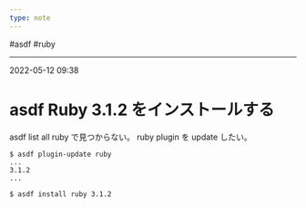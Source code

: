 ```yaml
---
type: note
---
```


#asdf #ruby

---
2022-05-12  09:38

# asdf Ruby 3.1.2 をインストールする
asdf list all ruby で見つからない。
ruby plugin を update したい。

```shell
$ asdf plugin-update ruby
...
3.1.2
...

$ asdf install ruby 3.1.2
```


